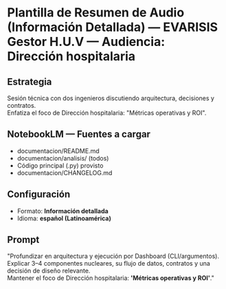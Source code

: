 # Plantilla de Resumen de Audio (Información Detallada) — EVARISIS Gestor H.U.V — Audiencia: Dirección hospitalaria

## Estrategia
Sesión técnica con dos ingenieros discutiendo arquitectura, decisiones y contratos.  
Enfatiza el foco de Dirección hospitalaria: "Métricas operativas y ROI".

## NotebookLM — Fuentes a cargar
- documentacion/README.md
- documentacion/analisis/ (todos)
- Código principal (.py) provisto
- documentacion/CHANGELOG.md

## Configuración
- Formato: **Información detallada**
- Idioma: **español (Latinoamérica)**

## Prompt
"Profundizar en arquitectura y ejecución por Dashboard (CLI/argumentos).  
Explicar 3–4 componentes nucleares, su flujo de datos, contratos y una decisión de diseño relevante.  
Mantener el foco de Dirección hospitalaria: **'Métricas operativas y ROI'**."